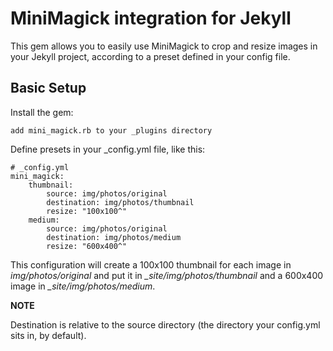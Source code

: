 MiniMagick integration for Jekyll
=================================

This gem allows you to easily use MiniMagick to crop and resize images in your
Jekyll project, according to a preset defined in your config file.

Basic Setup
-----------
Install the gem:

	add mini_magick.rb to your _plugins directory

Define presets in your _config.yml file, like this:

	# _config.yml
	mini_magick:
		thumbnail:
			source: img/photos/original
			destination: img/photos/thumbnail
			resize: "100x100^"
		medium:
			source: img/photos/original
			destination: img/photos/medium
			resize: "600x400^"

This configuration will create a 100x100 thumbnail for each image in 
_img/photos/original_ and put it in _\_site/img/photos/thumbnail_ and a 600x400
image in _\_site/img/photos/medium_.

**NOTE**

  Destination is relative to the source directory (the directory your config.yml sits in, by default).